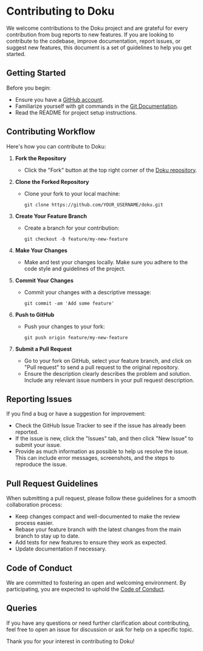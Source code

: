 # Contributing to Doku

We welcome contributions to the Doku project and are grateful for every contribution from bug reports to new features. If you are looking to contribute to the codebase, improve documentation, report issues, or suggest new features, this document is a set of guidelines to help you get started.

## Getting Started

Before you begin:
- Ensure you have a [GitHub account](https://github.com/join).
- Familiarize yourself with git commands in the [Git Documentation](https://git-scm.com/documentation).
- Read the README for project setup instructions.

## Contributing Workflow

Here's how you can contribute to Doku:

1. **Fork the Repository**
   - Click the "Fork" button at the top right corner of the [Doku repository](https://github.com/dokulabs/doku).

2. **Clone the Forked Repository**
   - Clone your fork to your local machine:

     ```
     git clone https://github.com/YOUR_USERNAME/doku.git
     ```

3. **Create Your Feature Branch**
   - Create a branch for your contribution:

     ```
     git checkout -b feature/my-new-feature
     ```

4. **Make Your Changes**
   - Make and test your changes locally. Make sure you adhere to the code style and guidelines of the project.

5. **Commit Your Changes**
   - Commit your changes with a descriptive message:

     ```
     git commit -am 'Add some feature'
     ```

6. **Push to GitHub**
   - Push your changes to your fork:

     ```
     git push origin feature/my-new-feature
     ```

7. **Submit a Pull Request**
   - Go to your fork on GitHub, select your feature branch, and click on "Pull request" to send a pull request to the original repository.
   - Ensure the description clearly describes the problem and solution. Include any relevant issue numbers in your pull request description.

## Reporting Issues

If you find a bug or have a suggestion for improvement:
- Check the GitHub Issue Tracker to see if the issue has already been reported.
- If the issue is new, click the "Issues" tab, and then click "New Issue" to submit your issue.
- Provide as much information as possible to help us resolve the issue. This can include error messages, screenshots, and the steps to reproduce the issue.

## Pull Request Guidelines

When submitting a pull request, please follow these guidelines for a smooth collaboration process:
- Keep changes compact and well-documented to make the review process easier.
- Rebase your feature branch with the latest changes from the main branch to stay up to date.
- Add tests for new features to ensure they work as expected.
- Update documentation if necessary.

## Code of Conduct

We are committed to fostering an open and welcoming environment. By participating, you are expected to uphold the [Code of Conduct](CODE_OF_CONDUCT.md).

## Queries

If you have any questions or need further clarification about contributing, feel free to open an issue for discussion or ask for help on a specific topic.

Thank you for your interest in contributing to Doku!
